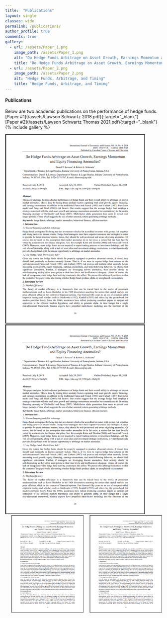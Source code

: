 ```yaml
---
title:  "Publications"
layout: single
classes: wide
permalink: /publications/
author_profile: true
comments: true
gallery:
  - url: /assets/Paper_1.png
    image_path: /assets/Paper_1.png
    alt: "Do Hedge Funds Arbitrage on Asset Growth, Earnings Momentum and Equity Financing Anomalies?"
    title: "Do Hedge Funds Arbitrage on Asset Growth, Earnings Momentum and Equity Financing Anomalies?"
  - url: /assets/Paper_2.png
    image_path: /assets/Paper_2.png
    alt: "Hedge Funds, Arbitrage, and Timing"
    title: "Hedge Funds, Arbitrage, and Timing"
---
```

#### Publications
Below are two academic publications on the performance of hedge funds.
<br />
[Paper #1](/assets/Lawson Schwartz 2018.pdf){:target="_blank"}
<br />
[Paper #2](/assets/Lawson Schwartz Thomas 2021.pdf){:target="_blank"}
{% include gallery %}

<a href="/assets/Lawson Schwartz 2018.pdf">
  <img src="/assets/Paper_1.png" alt="" width="450">

<a href="/assets/Lawson Schwartz Thomas 2021.pdf">
  <img src="/assets/Paper_1.png" alt="" width="450">

<div style="display: flex; gap: 20px;">
  <a href="/assets/Lawson Schwartz 2018.pdf">
    <img src="/assets/Paper_1.png" alt="Lawson Schwartz 2018" width="450">
  </a>
  <a href="/assets/Lawson Schwartz Thomas 2021.pdf">
    <img src="/assets/Paper_1.png" alt="Lawson Schwartz Thomas 2021" width="450">
  </a>
</div>

